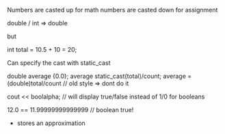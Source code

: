 Numbers are casted up for math
numbers are casted down for assignment

double / int => double

but

int total = 10.5 + 10 = 20;

Can specify the cast with static_cast<type>

double average {0.0};
average static_cast<double>(total)/count;
average = (double)total/count // old style => dont do it

cout << boolalpha; // will display true/false instead of 1/0 for booleans

12.0 == 11.99999999999999 // boolean true!

- stores an approximation
